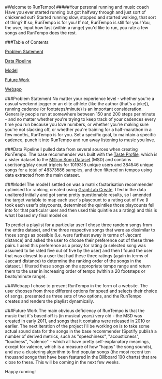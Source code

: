 #Welcome to RunTempo!
#####Your personal running and music coach
Have you ever started running but got halfway through and just sort of chickened out? Started running slow, stopped and started walking, that sort of thing? If so, RunTempo is for you! If not, RunTempo is still for you! You, the user, input how fast (within a range) you'd like to run, you rate a few songs and RunTempo does the rest.

###Table of Contents

[Problem Statement](#problem)

[Data Pipeline](#pipeline)

[Model](#model)

[Future Work](#webapp)

[Webapp](#future)

###<a name="problem">Problem Statement</a>
No matter your experience level - whether you're a casual weekend jogger or an elite athlete (like the author (that's a joke)), running cadence (or footsteps/minute) is an important consideration. Generally people run at somewhere between 150 and 200 steps per minute - and no matter whether you're trying to keep track of your cadences every time you run because you love numbers, or whether you're making sure you're not slacking off, or whether you're training for a half-marathon in a few months, RunTempo is for you. Set a specific goal, to maintain a specific cadence, punch it into RunTempo and run away listening to music you love.

###<a name="pipeline">Data Pipeline</a>
I pulled data from several sources when creating RunTempo. The base recommender was built with the [Taste Profile](http://labrosa.ee.columbia.edu/millionsong/tasteprofile), which is a sister dataset to the [Million Song Dataset](http://labrosa.ee.columbia.edu/millionsong/) (MSD) and contains user/song/play count triplets for 1019318 unique users and 384546 unique songs for a total of 48373586 samples, and then filtered on tempos using data extracted from the main dataset.

###<a name="model">Model</a>
The model I settled on was a matrix factorisation recommender optimised for ranking, created using [GraphLab Create](https://dato.com). I fed in the data unaltered initially and got some pretty questionable results, so I amended the target variable to map each user's playcount to a rating out of five (I took each user's playcounts, determined the quintiles those playcounts fell into for that particular user and then used this quintile as a rating) and this is what I based my final model on.

To predict a playlist for a particular user I chose three random songs from the entire dataset, and the three respective songs that were as dissimilar to those songs as possible (i.e. were furthest away in terms of Jaccard distance) and asked the user to choose their preference out of these three pairs. I used this preference as a proxy for rating (a selected song was assumed to be rated five out of five by the user) and then I found the user that was closest to a user that had these three ratings (again in terms of Jaccard distance) to determine the ranking order of the songs in the dataset. I filtered these songs on the appropriate tempo range and return them to the user in increasing order of tempo (within a 20 footsteps or beats/minute range).

###<a name="webapp">Webapp</a>
I chose to present RunTempo in the form of a website. The user chooses from three different options for speed and selects their choice of songs, presented as three sets of two options, and the RunTempo creates and renders the playlist dynamically.

###<a name="future">Future Work</a>
The main obvious deficiency of RunTempo is that the music that it's based off is (in musical years) very old - the MSD was created in early 2011, and songs that it contains were released in 2010 or earlier. The next iteration of the project I'll be working on is to take some actual sound data for the songs in the base recommender (Spotify publish a number of derived metrics, such as "speechiness", "acousticness", "loudness", "valence" - which all have pretty self-explanatory meanings, except for valence, which is a measure of how "happy" the song sounds), and use a clustering algorithm to find popular songs (the most recent ten thousand songs that have been featured in the Billboard 100 charts) that are close to these. This will be coming in the next few weeks.

Happy running!
